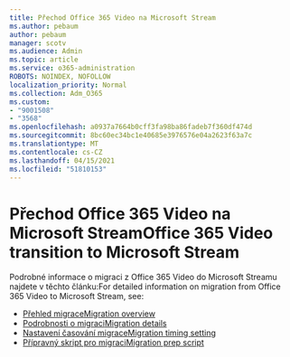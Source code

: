 ```yaml
---
title: Přechod Office 365 Video na Microsoft Stream
ms.author: pebaum
author: pebaum
manager: scotv
ms.audience: Admin
ms.topic: article
ms.service: o365-administration
ROBOTS: NOINDEX, NOFOLLOW
localization_priority: Normal
ms.collection: Adm_O365
ms.custom:
- "9001508"
- "3568"
ms.openlocfilehash: a0937a7664b0cff3fa98ba86fadeb7f360df474d
ms.sourcegitcommit: 8bc60ec34bc1e40685e3976576e04a2623f63a7c
ms.translationtype: MT
ms.contentlocale: cs-CZ
ms.lasthandoff: 04/15/2021
ms.locfileid: "51810153"
---
```

# <a name="office-365-video-transition-to-microsoft-stream"></a><span data-ttu-id="01789-102">Přechod Office 365 Video na Microsoft Stream</span><span class="sxs-lookup"><span data-stu-id="01789-102">Office 365 Video transition to Microsoft Stream</span></span>

<span data-ttu-id="01789-103">Podrobné informace o migraci z Office 365 Video do Microsoft Streamu najdete v těchto článku:</span><span class="sxs-lookup"><span data-stu-id="01789-103">For detailed information on migration from Office 365 Video to Microsoft Stream, see:</span></span>

- [<span data-ttu-id="01789-104">Přehled migrace</span><span class="sxs-lookup"><span data-stu-id="01789-104">Migration overview</span></span>](https://docs.microsoft.com/stream/migrate-from-office-365)
- [<span data-ttu-id="01789-105">Podrobnosti o migraci</span><span class="sxs-lookup"><span data-stu-id="01789-105">Migration details</span></span>](https://docs.microsoft.com/stream/migration-experience)
- [<span data-ttu-id="01789-106">Nastavení časování migrace</span><span class="sxs-lookup"><span data-stu-id="01789-106">Migration timing setting</span></span>](https://docs.microsoft.com/stream/migration-o365video-timing-setting)
- [<span data-ttu-id="01789-107">Přípravný skript pro migraci</span><span class="sxs-lookup"><span data-stu-id="01789-107">Migration prep script</span></span>](https://docs.microsoft.com/stream/migration-o365video-prep)
